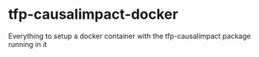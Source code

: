 # tfp-causalimpact-docker
Everything to setup a docker container with the tfp-causalimpact package running in it
